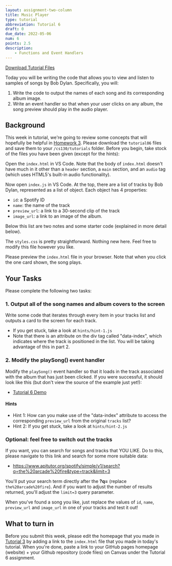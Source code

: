 ```yaml
---
layout: assignment-two-column
title: Music Player
type: tutorial
abbreviation: Tutorial 6
draft: 0
due_date: 2022-05-06
num: 6
points: 2.5
description:
    - Functions and Event Handlers
---
```


<a href="/spring2022/course-files/tutorials/tutorial06.zip" class="nu-button">Download Tutorial Files <i class="fas fa-download"></i></a>

Today you will be writing the code that allows you to view and listen to samples of songs by Bob Dylan. Specifically, you will:

1. Write the code to output the names of each song and its corresponding album image.
2. Write an event handler so that when your user clicks on any album, the song preview should play in the audio player.

## Background
This week in tutorial, we're going to review some concepts that will hopefully be helpful in [Homework 3](hw03). Please download the `tutorial06` files and save them to your `/cs130/tutorials` folder. Before you begin, take stock of the files you have been given (except for the hints):

Open the `index.html` in VS Code. Note that the body of `index.html` doesn't have much in it other than a `header` section, a `main` section, and an `audio` tag (which uses HTML5's built-in audio functionality). 

Now open `index.js` in VS Code. At the top, there are a list of tracks by Bob Dylan, represented as a list of object. Each object has 4 properties: 
* `id`: a Spotify ID
* `name`: the name of the track
* `preview_url`: a link to a 30-second clip of the track
* `image_url`: a link to an image of the album.

Below this list are two notes and some starter code (explained in more detail below).

The `styles.css` is pretty straightforward. Nothing new here. Feel free to modify this file however you like.

Please preview the `index.html` file in your browser. Note that when you click the one card shown, the song plays.

## Your Tasks
Please complete the following two tasks:

### 1. Output all of the song names and album covers to the screen
Write some code that iterates through every item in your tracks list and outputs a card to the screen for each track.

* If you get stuck, take a look at `hints/hint-1.js`
* Note that there is an attribute on the div tag called "data-index", which indicates where the track is positioned in the list. You will be taking advantage of this in part 2.

### 2. Modify the playSong() event handler
Modify the `playSong()` event handler so that it loads in the track associated with the album that has just been clicked. If you were successful, it should look like this (but don't view the source of the example just yet!):

* <a href="https://vanwars.github.io/cs130-coursework/tutorials/tutorial06/index.html" target="_blank">Tutorial 6 Demo</a>

#### Hints
* Hint 1: How can you make use of the "data-index" attribute to access the corresponding `preview_url` from the original `tracks` list? 
* Hint 2: If you get stuck, take a look at `hints/hint-2.js`

### Optional: feel free to switch out the tracks
If you want, you can search for songs and tracks that YOU LIKE. Do to this, please navigate to this link and search for some more suitable data:

* <a href="https://www.apitutor.org/spotify/simple/v1/search?q=the%20arcade%20fire&type=track&limit=3" target="_blank">https://www.apitutor.org/spotify/simple/v1/search?q=the%20arcade%20fire&type=track&limit=3</a>

You'll put your search term directly after the **?q=** (replace `the%20arcade%20fire`). And if you want to adjust the number of results returned, you'll adjust the `limit=3` query parameter.

When you've found a song you like, just replace the values of `id`, `name`, `preview_url` and `image_url` in one of your tracks and test it out!

## What to turn in
Before you submit this week, please edit the homepage that you made in [Tutorial 3](tutorial03) by adding a link to the `index.html` file that you made in today's tutorial. When you're done, paste a link to your GitHub pages homepage (website) + your Github repository (code files) on Canvas under the Tutorial 6 assignment.